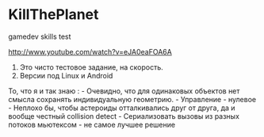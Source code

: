 KillThePlanet
=============

gamedev skills test 

http://www.youtube.com/watch?v=eJA0eaFOA6A

1. Это чисто тестовое задание, на скорость.
2. Версии под Linux и Android

То, что я и так знаю :
    - Очевидно, что для одинаковых объектов нет смысла сохранять индивидуальную геометрию.
    - Управление - нулевое
    - Неплохо бы, чтобы астероиды отталкивались друг от друга, да и вообще честный collision detect
    - Сериализовать вызовы из разных потоков мьютексом - не самое лучшее решение
    
